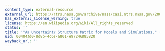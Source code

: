 ```yaml
---
content_type: external-resource
external_url: https://ntrs.nasa.gov/archive/nasa/casi.ntrs.nasa.gov/20080015748.pdf
has_external_license_warning: true
license: https://en.wikipedia.org/wiki/All_rights_reserved
status: ''
title: '"An Uncertainty Structure Matrix for Models and Simulations." (PDF)'
uid: 004043d0-8d8b-4c68-a801-e97246885820
wayback_url: ''
---
```

